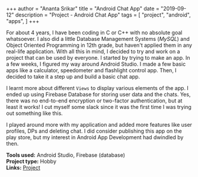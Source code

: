+++
author = "Ananta Srikar"
title = "Android Chat App"
date = "2019-09-12"
description = "Project - Android Chat App"
tags = [
    "project",
    "android",
    "apps",
]
+++

For about 4 years, I have been coding in C or C++ with no absolute goal whatsoever. I also did a little Database Management Systems (*MySQL*) and Object Oriented Programming in 12th grade, but haven't applied them in any real-life application. With all this in mind, I decided to try and work on a project that can be used by everyone. I started by trying to make an app. In a few weeks, I figured my way around Android Studio. I made a few basic apps like a calculator, speedometer and flashlight control app. Then, I decided to take it a step up and build a basic chat app.

I learnt more about different `Views` to display various elements of the app. I ended up using Firebase Database for storing user data and the chats. Yes, there was no end-to-end encryption or two-factor authentication, but at least it works! I cut myself some slack since it was the first time I was trying out something like this.

I played around more with my application and added more features like user profiles, DPs and deleting chat. I did consider publishing this app on the play store, but my interest in Android App Development had dwindled by then.

**Tools used:** Android Studio, Firebase (database)\
**Project type:** Hobby\
**Links:** [Project](https://github.com/AnantaSrikar/ChattingApp)